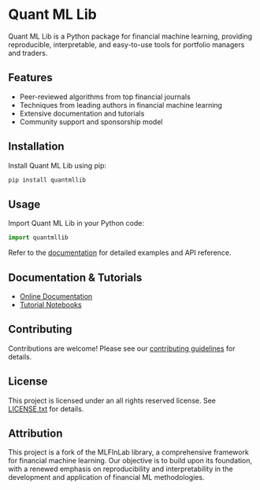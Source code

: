 # Quant ML Lib

Quant ML Lib is a Python package for financial machine learning, providing reproducible, interpretable, and easy-to-use tools for portfolio managers and traders.

## Features
- Peer-reviewed algorithms from top financial journals
- Techniques from leading authors in financial machine learning
- Extensive documentation and tutorials
- Community support and sponsorship model

## Installation
Install Quant ML Lib using pip:

```bash
pip install quantmllib
```

## Usage
Import Quant ML Lib in your Python code:

```python
import quantmllib
```

Refer to the [documentation](https://danchev.github.io/quantmllib/) for detailed examples and API reference.

## Documentation & Tutorials
- [Online Documentation](https://danchev.github.io/quantmllib/)
- [Tutorial Notebooks](https://github.com/danchev/quantmllib-research)

## Contributing
Contributions are welcome! Please see our [contributing guidelines](https://github.com/danchev/quantmllib/blob/master/CONTRIBUTING.md) for details.

## License
This project is licensed under an all rights reserved license. See [LICENSE.txt](https://github.com/danchev/quantmllib/blob/master/LICENSE.txt) for details.

## Attribution
This project is a fork of the MLFInLab library, a comprehensive framework for financial machine learning. Our objective is to build upon its foundation, with a renewed emphasis on reproducibility and interpretability in the development and application of financial ML methodologies.
